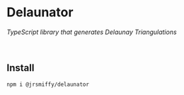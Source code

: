 # Delaunator
*TypeScript library that generates Delaunay Triangulations*

<br>

## Install
`npm i @jrsmiffy/delaunator`